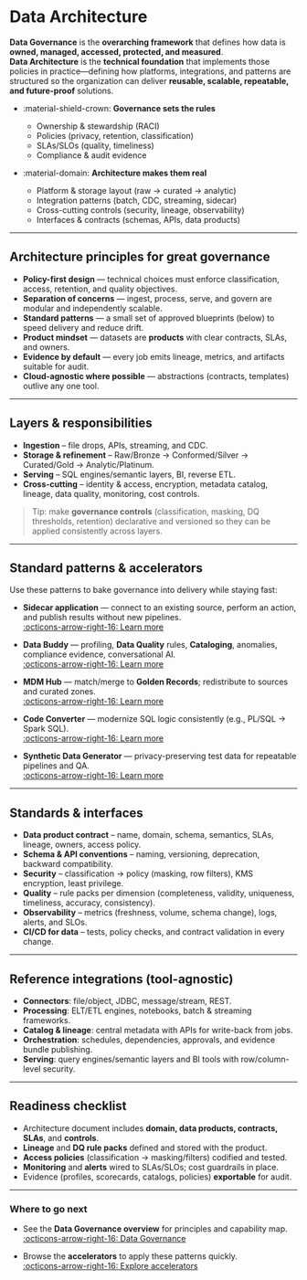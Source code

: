 ﻿# Data Architecture

**Data Governance** is the **overarching framework** that defines how data is **owned, managed, accessed, protected, and measured**.  
**Data Architecture** is the **technical foundation** that implements those policies in practice—defining how platforms, integrations, and patterns are structured so the organization can deliver **reusable, scalable, repeatable, and future-proof** solutions.

<div class="grid cards" markdown>

- :material-shield-crown: **Governance sets the rules**
  - Ownership & stewardship (RACI)
  - Policies (privacy, retention, classification)
  - SLAs/SLOs (quality, timeliness)
  - Compliance & audit evidence

- :material-domain: **Architecture makes them real**
  - Platform & storage layout (raw → curated → analytic)
  - Integration patterns (batch, CDC, streaming, sidecar)
  - Cross-cutting controls (security, lineage, observability)
  - Interfaces & contracts (schemas, APIs, data products)

</div>

---

## Architecture principles for great governance

- **Policy-first design** — technical choices must enforce classification, access, retention, and quality objectives.  
- **Separation of concerns** — ingest, process, serve, and govern are modular and independently scalable.  
- **Standard patterns** — a small set of approved blueprints (below) to speed delivery and reduce drift.  
- **Product mindset** — datasets are **products** with clear contracts, SLAs, and owners.  
- **Evidence by default** — every job emits lineage, metrics, and artifacts suitable for audit.  
- **Cloud-agnostic where possible** — abstractions (contracts, templates) outlive any one tool.

---

## Layers & responsibilities

- **Ingestion** – file drops, APIs, streaming, and CDC.  
- **Storage & refinement** – Raw/Bronze → Conformed/Silver → Curated/Gold → Analytic/Platinum.  
- **Serving** – SQL engines/semantic layers, BI, reverse ETL.  
- **Cross-cutting** – identity & access, encryption, metadata catalog, lineage, data quality, monitoring, cost controls.

> Tip: make **governance controls** (classification, masking, DQ thresholds, retention) declarative and versioned so they can be applied consistently across layers.

---

## Standard patterns & accelerators

Use these patterns to bake governance into delivery while staying fast:

- **Sidecar application** — connect to an existing source, perform an action, and publish results without new pipelines.  
  [:octicons-arrow-right-16: Learn more](../sidecar-applications/index.md)

- **Data Buddy** — profiling, **Data Quality** rules, **Cataloging**, anomalies, compliance evidence, conversational AI.  
  [:octicons-arrow-right-16: Learn more](../data-buddy/index.md)

- **MDM Hub** — match/merge to **Golden Records**; redistribute to sources and curated zones.  
  [:octicons-arrow-right-16: Learn more](../mdm/index.md)

- **Code Converter** — modernize SQL logic consistently (e.g., PL/SQL → Spark SQL).  
  [:octicons-arrow-right-16: Learn more](../code-converter/index.md)

- **Synthetic Data Generator** — privacy-preserving test data for repeatable pipelines and QA.  
  [:octicons-arrow-right-16: Learn more](../synthetic-data-generator/index.md)

---

## Standards & interfaces

- **Data product contract** – name, domain, schema, semantics, SLAs, lineage, owners, access policy.  
- **Schema & API conventions** – naming, versioning, deprecation, backward compatibility.  
- **Security** – classification → policy (masking, row filters), KMS encryption, least privilege.  
- **Quality** – rule packs per dimension (completeness, validity, uniqueness, timeliness, accuracy, consistency).  
- **Observability** – metrics (freshness, volume, schema change), logs, alerts, and SLOs.  
- **CI/CD for data** – tests, policy checks, and contract validation in every change.

---

## Reference integrations (tool-agnostic)

- **Connectors**: file/object, JDBC, message/stream, REST.  
- **Processing**: ELT/ETL engines, notebooks, batch & streaming frameworks.  
- **Catalog & lineage**: central metadata with APIs for write-back from jobs.  
- **Orchestration**: schedules, dependencies, approvals, and evidence bundle publishing.  
- **Serving**: query engines/semantic layers and BI tools with row/column-level security.

---

## Readiness checklist

- Architecture document includes **domain, data products, contracts, SLAs**, and **controls**.  
- **Lineage** and **DQ rule packs** defined and stored with the product.  
- **Access policies** (classification → masking/filters) codified and tested.  
- **Monitoring** and **alerts** wired to SLAs/SLOs; cost guardrails in place.  
- Evidence (profiles, scorecards, catalogs, policies) **exportable** for audit.

---

### Where to go next

- See the **Data Governance overview** for principles and capability map.  
  [:octicons-arrow-right-16: Data Governance](../data-governance/index.md)

- Browse the **accelerators** to apply these patterns quickly.  
  [:octicons-arrow-right-16: Explore accelerators](../index.md#accelerators)
